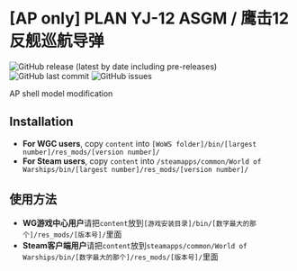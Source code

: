 ﻿# [AP only] PLAN YJ-12 ASGM / 鹰击12反舰巡航导弹

![GitHub release (latest by date including pre-releases)](https://img.shields.io/github/v/release/SEA-group/DanColle-YJ12?include_prereleases)
![GitHub last commit](https://img.shields.io/github/last-commit/SEA-group/DanColle-YJ12)
![GitHub issues](https://img.shields.io/github/issues-raw/SEA-group/DanColle-YJ12)

AP shell model modification

## Installation
* **For WGC users**, copy `content` into `[WoWS folder]/bin/[largest number]/res_mods/[version number]/`
* **For Steam users**, copy `content` into `/steamapps/common/World of Warships/bin/[largest number]/res_mods/[version number]/`

## 使用方法
* **WG游戏中心用户**请把`content`放到`[游戏安装目录]/bin/[数字最大的那个]/res_mods/[版本号]/`里面
* **Steam客户端用户**请把`content`放到`steamapps/common/World of Warships/bin/[数字最大的那个]/res_mods/[版本号]/`里面